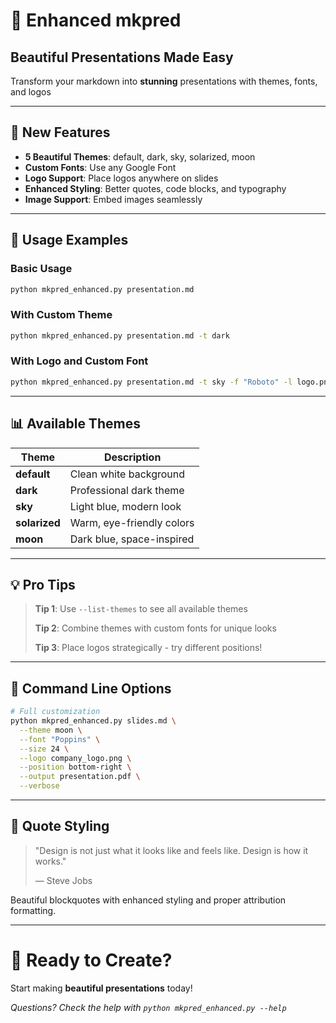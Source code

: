 # 🚀 Enhanced mkpred
## Beautiful Presentations Made Easy

Transform your markdown into **stunning** presentations with themes, fonts, and logos

---

## 🎨 New Features

- **5 Beautiful Themes**: default, dark, sky, solarized, moon
- **Custom Fonts**: Use any Google Font
- **Logo Support**: Place logos anywhere on slides
- **Enhanced Styling**: Better quotes, code blocks, and typography
- **Image Support**: Embed images seamlessly

---

## 🎯 Usage Examples

### Basic Usage
```bash
python mkpred_enhanced.py presentation.md
```

### With Custom Theme
```bash
python mkpred_enhanced.py presentation.md -t dark
```

### With Logo and Custom Font
```bash
python mkpred_enhanced.py presentation.md -t sky -f "Roboto" -l logo.png
```

---

## 📊 Available Themes

| Theme | Description |
|-------|-------------|
| **default** | Clean white background |
| **dark** | Professional dark theme |
| **sky** | Light blue, modern look |
| **solarized** | Warm, eye-friendly colors |
| **moon** | Dark blue, space-inspired |

---

## 💡 Pro Tips

> **Tip 1**: Use `--list-themes` to see all available themes
> 
> **Tip 2**: Combine themes with custom fonts for unique looks
> 
> **Tip 3**: Place logos strategically - try different positions!

---

## 🔧 Command Line Options

```bash
# Full customization
python mkpred_enhanced.py slides.md \
  --theme moon \
  --font "Poppins" \
  --size 24 \
  --logo company_logo.png \
  --position bottom-right \
  --output presentation.pdf \
  --verbose
```

---

## 🌟 Quote Styling

> "Design is not just what it looks like and feels like. Design is how it works."
> 
> — Steve Jobs

Beautiful blockquotes with enhanced styling and proper attribution formatting.

---

# 🎉 Ready to Create?

Start making **beautiful presentations** today!

*Questions? Check the help with `python mkpred_enhanced.py --help`*